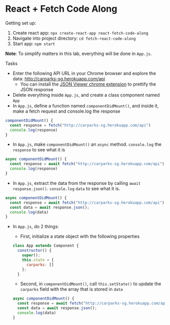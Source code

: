 # React + Fetch Code Along

Getting set up:
1. Create react app: `npx create-react-app react-fetch-code-along`
2. Navigate into project directory: `cd fetch-react-code-along`
3. Start app: `npm start`

**Note**: To simplify matters in this lab, everything will be done in `App.js`.

Tasks
- Enter the following API URL in your Chrome browser and explore the data: http://carparks-sg.herokuapp.com/api
  - You can install the [JSON Viewer chrome extension](https://chrome.google.com/webstore/detail/json-viewer/gbmdgpbipfallnflgajpaliibnhdgobh) to prettify the JSON response
- Delete everything inside `App.js`, and create a class component named `App`
- In `App.js`, define a function named `componentDidMount()`, and inside it, make a fetch request and console.log the response
```js
componentDidMount() {
  const response = fetch("http://carparks-sg.herokuapp.com/api")
  console.log(response)
}
```

- In `App.js`, make `componentDidMount()` an `async` method. `console.log` the `response` to see what it is

```js
async componentDidMount() {
  const response = await fetch("http://carparks-sg.herokuapp.com/api")
  console.log(response)
}
```

- In `App.js`, extract the data from the response by calling `await response.json()`. `console.log` `data` to see what it is.

```js
async componentDidMount() {
  const response = await fetch("http://carparks-sg.herokuapp.com/api")
  const data = await response.json();
  console.log(data)
}
```

- In `App.js`, do 2 things:
  - First, initialize a state object with the following properties 
  ```js
  class App extends Component {
    constructor() {
      super();
      this.state = {
        carparks: []
      };
    }
  ```
  - Second, in `componentDidMount()`, call `this.setState()` to update the `carparks` field with the array that is stored in `data`

  ```js
  async componentDidMount() {
    const response = await fetch("http://carparks-sg.herokuapp.com/api")
    const data = await response.json();
    console.log(data)
  }
  ```
